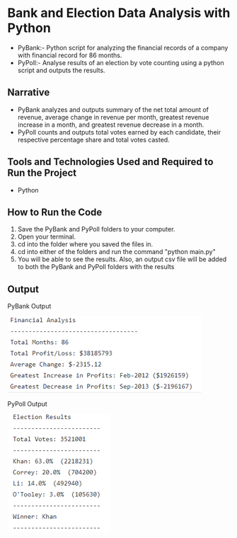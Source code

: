 # Bank and Election Data Analysis with Python
* PyBank:- Python script for analyzing the financial records of a company with financial record for 86 months.
* PyPoll:- Analyse results of an election by vote counting using a python script and outputs the results.

## Narrative
* PyBank analyzes and outputs summary of the net total amount of revenue, average change in revenue per month, greatest revenue increase in  a month, and greatest revenue decrease in a month.
* PyPoll counts and outputs total votes earned by each candidate, their respective percentage share and total votes casted.

## Tools and Technologies Used and Required to Run the Project
* Python

## How to Run the Code

1. Save the PyBank and PyPoll folders to your computer.
2. Open your terminal.
3. cd into the folder where you saved the files in.
4. cd into either of the folders and run the command "python main.py"
5. You will be able to see the results. Also, an output csv file will be added to both the PyBank and PyPoll folders with the results

## Output

PyBank Output

![pybank](images/output.png)

PyPoll Output

![pybank](images/pypoll.png)